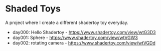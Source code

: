 # Shaded Toys

A project where I create a different shadertoy toy everyday.

- day000: Hello Shadertoy - https://www.shadertoy.com/view/wtG3D3
- day001: Sphere - https://www.shadertoy.com/view/wtVGW3
- day002: rotating camera - https://www.shadertoy.com/view/wtVGDd

